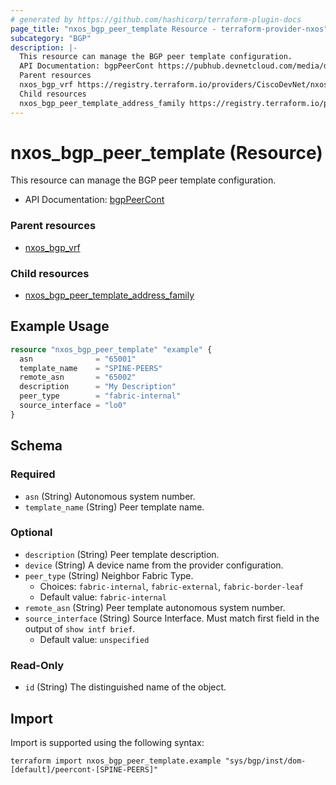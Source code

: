 ```yaml
---
# generated by https://github.com/hashicorp/terraform-plugin-docs
page_title: "nxos_bgp_peer_template Resource - terraform-provider-nxos"
subcategory: "BGP"
description: |-
  This resource can manage the BGP peer template configuration.
  API Documentation: bgpPeerCont https://pubhub.devnetcloud.com/media/dme-docs-10-2-2/docs/Routing%20and%20Forwarding/bgp:PeerCont/
  Parent resources
  nxos_bgp_vrf https://registry.terraform.io/providers/CiscoDevNet/nxos/latest/docs/resources/bgp_vrf
  Child resources
  nxos_bgp_peer_template_address_family https://registry.terraform.io/providers/CiscoDevNet/nxos/latest/docs/resources/bgp_peer_template_address_family
---
```


# nxos_bgp_peer_template (Resource)

This resource can manage the BGP peer template configuration.

- API Documentation: [bgpPeerCont](https://pubhub.devnetcloud.com/media/dme-docs-10-2-2/docs/Routing%20and%20Forwarding/bgp:PeerCont/)

### Parent resources

- [nxos_bgp_vrf](https://registry.terraform.io/providers/CiscoDevNet/nxos/latest/docs/resources/bgp_vrf)

### Child resources

- [nxos_bgp_peer_template_address_family](https://registry.terraform.io/providers/CiscoDevNet/nxos/latest/docs/resources/bgp_peer_template_address_family)

## Example Usage

```terraform
resource "nxos_bgp_peer_template" "example" {
  asn              = "65001"
  template_name    = "SPINE-PEERS"
  remote_asn       = "65002"
  description      = "My Description"
  peer_type        = "fabric-internal"
  source_interface = "lo0"
}
```

<!-- schema generated by tfplugindocs -->
## Schema

### Required

- `asn` (String) Autonomous system number.
- `template_name` (String) Peer template name.

### Optional

- `description` (String) Peer template description.
- `device` (String) A device name from the provider configuration.
- `peer_type` (String) Neighbor Fabric Type.
  - Choices: `fabric-internal`, `fabric-external`, `fabric-border-leaf`
  - Default value: `fabric-internal`
- `remote_asn` (String) Peer template autonomous system number.
- `source_interface` (String) Source Interface. Must match first field in the output of `show intf brief`.
  - Default value: `unspecified`

### Read-Only

- `id` (String) The distinguished name of the object.

## Import

Import is supported using the following syntax:

```shell
terraform import nxos_bgp_peer_template.example "sys/bgp/inst/dom-[default]/peercont-[SPINE-PEERS]"
```
